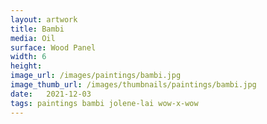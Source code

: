 ```yaml
---
layout: artwork
title: Bambi
media: Oil
surface: Wood Panel
width: 6
height: 
image_url: /images/paintings/bambi.jpg
image_thumb_url: /images/thumbnails/paintings/bambi.jpg
date:   2021-12-03
tags: paintings bambi jolene-lai wow-x-wow
---
```

